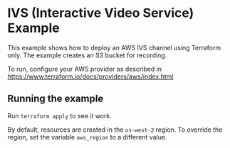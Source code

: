 # IVS (Interactive Video Service) Example

This example shows how to deploy an AWS IVS channel using Terraform only. The
example creates an S3 bucket for recording.

To run, configure your AWS provider as described in https://www.terraform.io/docs/providers/aws/index.html

## Running the example

Run `terraform apply` to see it work.

By default, resources are created in the `us-west-2` region. To override the
region, set the variable `aws_region` to a different value.
